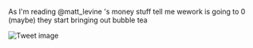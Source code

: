 As I'm reading @matt_levine 's money stuff tell me wework is going to 0 (maybe) they start bringing out bubble tea


![Tweet image](/assets/crosspoast/F3Hj3TsbAAc_qKc.jpg)

